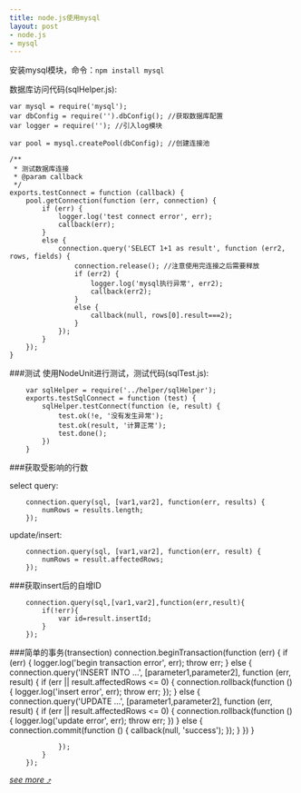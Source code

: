 ```yaml
---
title: node.js使用mysql
layout: post
- node.js
- mysql
---
```


安装mysql模块，命令：`npm install mysql`

数据库访问代码(sqlHelper.js):

    var mysql = require('mysql');
    var dbConfig = require('').dbConfig(); //获取数据库配置
    var logger = require(''); //引入log模块

    var pool = mysql.createPool(dbConfig); //创建连接池

    /**
     * 测试数据库连接
     * @param callback
     */
    exports.testConnect = function (callback) {
        pool.getConnection(function (err, connection) {
            if (err) {
                logger.log('test connect error', err);
                callback(err);
            }
            else {
                connection.query('SELECT 1+1 as result', function (err2, rows, fields) {
                    connection.release(); //注意使用完连接之后需要释放
                    if (err2) {
                        logger.log('mysql执行异常', err2);
                        callback(err2);
                    }
                    else {
                        callback(null, rows[0].result===2);
                    }
                });
            }
        });
    }

###测试
使用NodeUnit进行测试，测试代码(sqlTest.js):

        var sqlHelper = require('../helper/sqlHelper');
        exports.testSqlConnect = function (test) {
            sqlHelper.testConnect(function (e, result) {
                test.ok(!e, '没有发生异常');
                test.ok(result, '计算正常');
                test.done();
            })
        }

###获取受影响的行数

select query:

        connection.query(sql, [var1,var2], function(err, results) {
            numRows = results.length;
        });

update/insert:

        connection.query(sql, [var1,var2], function(err, result) {
            numRows = result.affectedRows;
        });

###获取insert后的自增ID

        connection.query(sql,[var1,var2],function(err,result){
            if(!err){
                var id=result.insertId;
            }
        });

###简单的事务(transection)
        connection.beginTransaction(function (err) {
            if (err) {
                logger.log('begin transaction error', err);
                throw err;
            }
            else {
                connection.query('INSERT INTO ...', [parameter1,parameter2], function (err, result) {
                    if (err || result.affectedRows <= 0) {
                        connection.rollback(function () {
                            logger.log('insert error', err);
                            throw err;
                        });
                    }
                    else {
                        connection.query('UPDATE ...', [parameter1,parameter2], function (err, result) {
                            if (err || result.affectedRows <= 0) {
                                connection.rollback(function () {
                                    logger.log('update error', err);
                                    throw err;
                                })
                            }
                            else {
                                connection.commit(function () {
                                    callback(null, 'success');
                                });
                            }
                        })
                    }

                });
            }
        });

*[see more &#10548;](http://stackoverflow.com/questions/16199842/find-number-of-rows-in-returned-mysql-result-nodejs)*
